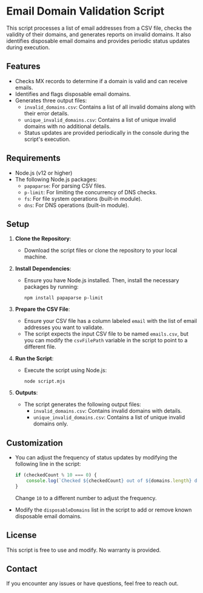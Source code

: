 
# Email Domain Validation Script

This script processes a list of email addresses from a CSV file, checks the validity of their domains, and generates reports on invalid domains. It also identifies disposable email domains and provides periodic status updates during execution.

## Features
- Checks MX records to determine if a domain is valid and can receive emails.
- Identifies and flags disposable email domains.
- Generates three output files:
  - `invalid_domains.csv`: Contains a list of all invalid domains along with their error details.
  - `unique_invalid_domains.csv`: Contains a list of unique invalid domains with no additional details.
  - Status updates are provided periodically in the console during the script's execution.

## Requirements

- Node.js (v12 or higher)
- The following Node.js packages:
  - `papaparse`: For parsing CSV files.
  - `p-limit`: For limiting the concurrency of DNS checks.
  - `fs`: For file system operations (built-in module).
  - `dns`: For DNS operations (built-in module).

## Setup

1. **Clone the Repository**: 
   - Download the script files or clone the repository to your local machine.

2. **Install Dependencies**:
   - Ensure you have Node.js installed. Then, install the necessary packages by running:
     ```
     npm install papaparse p-limit
     ```

3. **Prepare the CSV File**:
   - Ensure your CSV file has a column labeled `email` with the list of email addresses you want to validate.
   - The script expects the input CSV file to be named `emails.csv`, but you can modify the `csvFilePath` variable in the script to point to a different file.

4. **Run the Script**:
   - Execute the script using Node.js:
     ```
     node script.mjs
     ```

5. **Outputs**:
   - The script generates the following output files:
     - `invalid_domains.csv`: Contains invalid domains with details.
     - `unique_invalid_domains.csv`: Contains a list of unique invalid domains only.

## Customization

- You can adjust the frequency of status updates by modifying the following line in the script:
  ```javascript
  if (checkedCount % 10 === 0) {
      console.log(`Checked ${checkedCount} out of ${domains.length} domains...`);
  }
  ```
  Change `10` to a different number to adjust the frequency.

- Modify the `disposableDomains` list in the script to add or remove known disposable email domains.

## License

This script is free to use and modify. No warranty is provided.

## Contact

If you encounter any issues or have questions, feel free to reach out.

